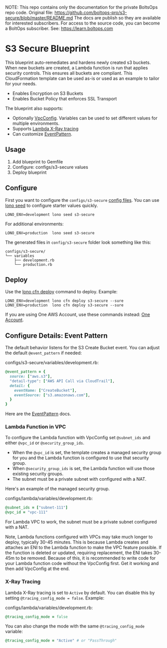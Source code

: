<!-- note marker start -->
NOTE: This repo contains only the documentation for the private BoltsOps repo code.
Original file: https://github.com/boltops-pro/s3-secure/blob/master/README.md
The docs are publish so they are available for interested subscribers.
For access to the source code, you can become a BoltOps subscriber.
See: https://learn.boltops.com

<!-- note marker end -->

# S3 Secure Blueprint

This blueprint auto-remediates and hardens newly created s3 buckets.  When new buckets are created, a Lambda function is run that applies security controls. This ensures all buckets are compliant.  This CloudFormation template can be used as-is or used as an example to tailor for your needs.

* Enables Encryption on S3 Buckets
* Enables Bucket Policy that enforces SSL Transport

The blueprint also supports:

* Optionally [VpcConfig](https://docs.aws.amazon.com/AWSCloudFormation/latest/UserGuide/aws-resource-lambda-function.html#cfn-lambda-function-vpcconfig). Variables can be used to set different values for multiple environments.
* Supports [Lambda X-Ray tracing](https://docs.aws.amazon.com/lambda/latest/dg/lambda-x-ray.html)
* Can customize [EventPattern](https://docs.aws.amazon.com/eventbridge/latest/userguide/aws-events.html).

## Usage

1. Add blueprint to Gemfile
2. Configure: configs/s3-secure values
3. Deploy blueprint

## Configure

First you want to configure the `configs/s3-secure` [config files](https://lono.cloud/docs/core/configs/).  You can use [lono seed](https://lono.cloud/reference/lono-seed/) to configure starter values quickly.

    LONO_ENV=development lono seed s3-secure

For additional environments:

    LONO_ENV=production  lono seed s3-secure

The generated files in `config/s3-secure` folder look something like this:

    configs/s3-secure/
    └── variables
        ├── development.rb
        └── production.rb

## Deploy

Use the [lono cfn deploy](https://lono.cloud/reference/lono-cfn-deploy/) command to deploy. Example:

    LONO_ENV=development lono cfn deploy s3-secure --sure
    LONO_ENV=production  lono cfn deploy s3-secure --sure

If you are using One AWS Account, use these commands instead: [One Account](docs/one-account.md).

## Configure Details: Event Pattern

The default behavior listens for the S3 Create Bucket event. You can adjust the default `@event_pattern` if needed:

configs/s3-secure/variables/development.rb:

```ruby
@event_pattern = {
  source: ["aws.s3"],
  "detail-type": ["AWS API Call via CloudTrail"],
  detail: {
    eventName: ["CreateBucket"],
    eventSource: ["s3.amazonaws.com"],
  }
}
```

Here are the [EventPattern](https://docs.aws.amazon.com/eventbridge/latest/userguide/aws-events.html) docs.

### Lambda Function in VPC

To configure the Lambda function with VpcConfig set `@subnet_ids` and either `@vpc_id` or `@security_group_ids`.

* When the `@vpc_id` is set, the template creates a managed security group for you and the Lambda function is configured to use that security group.
* When `@security_group_ids` is set, the Lambda function will use those existing security groups.
* The subnet must be a private subnet with configured with a NAT.

Here's an example of the managed security group.

configs/lambda/variables/development.rb:

```ruby
@subnet_ids = ["subnet-111"]
@vpc_id = "vpc-111"
```

For Lambda VPC to work, the subnet must be a private subnet configured with a NAT.

Note, Lambda functions configured with VPCs may take much longer to deploy, typically 30-45 minutes. This is because Lambda creates and attaches an ENI to the Lambda function to make the VPC feature possible. If the function is deleted or updated, requiring replacement, the ENI takes 30-45m to be removed. Because of this, it is recommended to write code for your Lambda function code without the VpcConfig first. Get it working and then add VpcConfig at the end.

### X-Ray Tracing

Lambda X-Ray tracing is set to `Active` by default. You can disable this by setting `@tracing_config_mode = false`. Example:

configs/lambda/variables/development.rb:

```ruby
@tracing_config_mode = false
```

You can also change the mode with the same `@tracing_config_mode` variable:

```ruby
@tracing_config_mode = "Active" # or "PassThrough"
```

